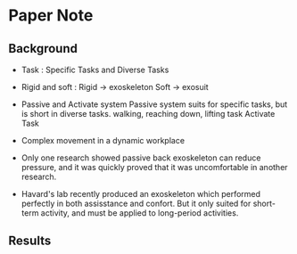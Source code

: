 # Paper Note


## Background
- Task : Specific Tasks and Diverse Tasks

- Rigid and soft :
  Rigid -> exoskeleton
  Soft  -> exosuit

- Passive and Activate system
 Passive system suits for specific tasks, but is short in diverse tasks.
  walking, reaching down, lifting task
 Activate Task

- Complex movement in a dynamic workplace

- Only one research showed passive back exoskeleton can reduce pressure, and it was quickly proved that it was uncomfortable in another research.

- Havard's lab recently produced an exoskeleton which performed perfectly in both assisstance and confort. But it only suited for short-term activity, and must be applied to long-period activities.

## Results



























































































































